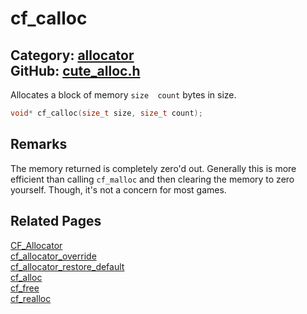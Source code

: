 [](../header.md ':include')

# cf_calloc

Category: [allocator](/api_reference?id=allocator)  
GitHub: [cute_alloc.h](https://github.com/RandyGaul/cute_framework/blob/master/include/cute_alloc.h)  
---

Allocates a block of memory `size  count` bytes in size.

```cpp
void* cf_calloc(size_t size, size_t count);
```

## Remarks

The memory returned is completely zero'd out. Generally this is more efficient than calling `cf_malloc` and
then clearing the memory to zero yourself. Though, it's not a concern for most games.

## Related Pages

[CF_Allocator](/allocator/cf_allocator.md)  
[cf_allocator_override](/allocator/cf_allocator_override.md)  
[cf_allocator_restore_default](/allocator/cf_allocator_restore_default.md)  
[cf_alloc](/allocator/cf_alloc.md)  
[cf_free](/allocator/cf_free.md)  
[cf_realloc](/allocator/cf_realloc.md)  
